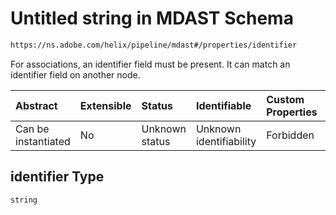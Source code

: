 # Untitled string in MDAST Schema

```txt
https://ns.adobe.com/helix/pipeline/mdast#/properties/identifier
```

For associations, an identifier field must be present. It can match an identifier field on another node.

| Abstract            | Extensible | Status         | Identifiable            | Custom Properties | Additional Properties | Access Restrictions | Defined In                                                      |
| :------------------ | :--------- | :------------- | :---------------------- | :---------------- | :-------------------- | :------------------ | :-------------------------------------------------------------- |
| Can be instantiated | No         | Unknown status | Unknown identifiability | Forbidden         | Allowed               | none                | [mdast.schema.json\*](mdast.schema.json "open original schema") |

## identifier Type

`string`
